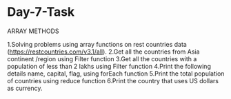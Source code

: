 # Day-7-Task

 ARRAY METHODS

1.Solving problems using array functions on rest countries data (https://restcountries.com/v3.1/all).
2.Get all the countries from Asia continent /region using Filter function
3.Get all the countries with a population of less than 2 lakhs using Filter function
4.Print the following details name, capital, flag, using forEach function
5.Print the total population of countries using reduce function
6.Print the country that uses US dollars as currency.
